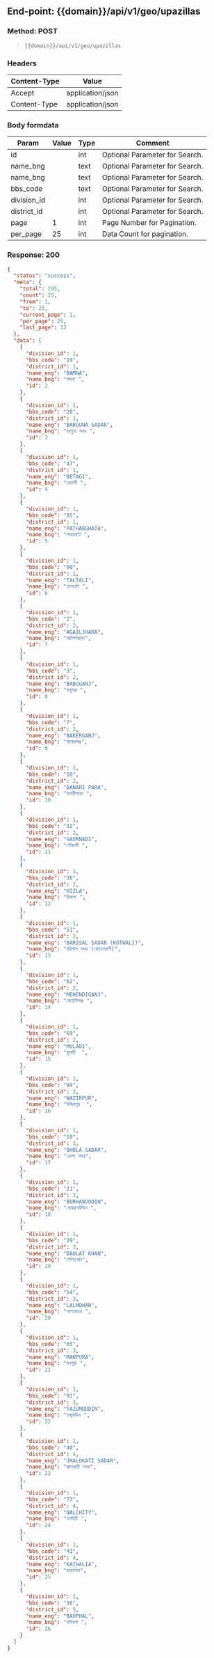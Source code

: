 ## End-point: {{domain}}/api/v1/geo/upazillas

### Method: POST

> ```
>{{domain}}/api/v1/geo/upazillas
>```

### Headers

| Content-Type | Value            |
|--------------|------------------|
| Accept       | application/json |
| Content-Type | application/json |

### Body formdata

| Param       | Value | Type | Comment                        |
|-------------|-------|------|--------------------------------|
| id          |       | int  | Optional Parameter for Search. |
| name_bng    |       | text | Optional Parameter for Search. |
| name_bng    |       | text | Optional Parameter for Search. |
| bbs_code    |       | text | Optional Parameter for Search. |
| division_id |       | int  | Optional Parameter for Search. |
| district_id |       | int  | Optional Parameter for Search. |
| page        | 1     | int  | Page Number for Pagination.    |
| per_page    | 25    | int  | Data Count for pagination.     |

### Response: 200

```json
{
  "status": "success",
  "meta": {
    "total": 295,
    "count": 25,
    "from": 1,
    "to": 25,
    "current_page": 1,
    "per_page": 25,
    "last_page": 12
  },
  "data": [
    {
      "division_id": 1,
      "bbs_code": "19",
      "district_id": 1,
      "name_eng": "BAMNA",
      "name_bng": "বামনা ",
      "id": 2
    },
    {
      "division_id": 1,
      "bbs_code": "28",
      "district_id": 1,
      "name_eng": "BARGUNA SADAR",
      "name_bng": "বরগুনা সদর ",
      "id": 3
    },
    {
      "division_id": 1,
      "bbs_code": "47",
      "district_id": 1,
      "name_eng": "BETAGI",
      "name_bng": "বেতাগী ",
      "id": 4
    },
    {
      "division_id": 1,
      "bbs_code": "85",
      "district_id": 1,
      "name_eng": "PATHARGHATA",
      "name_bng": "পাথরঘাটা ",
      "id": 5
    },
    {
      "division_id": 1,
      "bbs_code": "90",
      "district_id": 1,
      "name_eng": "TALTALI",
      "name_bng": "তালতলি ",
      "id": 6
    },
    {
      "division_id": 1,
      "bbs_code": "2",
      "district_id": 2,
      "name_eng": "AGAILJHARA",
      "name_bng": "আগৈলঝাড়া",
      "id": 7
    },
    {
      "division_id": 1,
      "bbs_code": "3",
      "district_id": 2,
      "name_eng": "BABUGANJ",
      "name_bng": "বাবুগঞ্জ ",
      "id": 8
    },
    {
      "division_id": 1,
      "bbs_code": "7",
      "district_id": 2,
      "name_eng": "BAKERGANJ",
      "name_bng": "বাকেরগঞ্জ",
      "id": 9
    },
    {
      "division_id": 1,
      "bbs_code": "10",
      "district_id": 2,
      "name_eng": "BANARI PARA",
      "name_bng": "বানারীপাড়া ",
      "id": 10
    },
    {
      "division_id": 1,
      "bbs_code": "32",
      "district_id": 2,
      "name_eng": "GAURNADI",
      "name_bng": "গৌরনদী ",
      "id": 11
    },
    {
      "division_id": 1,
      "bbs_code": "36",
      "district_id": 2,
      "name_eng": "HIZLA",
      "name_bng": "হিজলা ",
      "id": 12
    },
    {
      "division_id": 1,
      "bbs_code": "51",
      "district_id": 2,
      "name_eng": "BARISAL SADAR (KOTWALI)",
      "name_bng": "বরিশাল সদর (কোতোয়ালী)",
      "id": 13
    },
    {
      "division_id": 1,
      "bbs_code": "62",
      "district_id": 2,
      "name_eng": "MEHENDIGANJ",
      "name_bng": "মেহেন্দিগঞ্জ ",
      "id": 14
    },
    {
      "division_id": 1,
      "bbs_code": "69",
      "district_id": 2,
      "name_eng": "MULADI",
      "name_bng": "মুলাদী  ",
      "id": 15
    },
    {
      "division_id": 1,
      "bbs_code": "94",
      "district_id": 2,
      "name_eng": "WAZIRPUR",
      "name_bng": "উজিরপুর  ",
      "id": 16
    },
    {
      "division_id": 1,
      "bbs_code": "18",
      "district_id": 3,
      "name_eng": "BHOLA SADAR",
      "name_bng": "ভোলা সদর",
      "id": 17
    },
    {
      "division_id": 1,
      "bbs_code": "21",
      "district_id": 3,
      "name_eng": "BURHANUDDIN",
      "name_bng": "বোরহানউদ্দিন ",
      "id": 18
    },
    {
      "division_id": 1,
      "bbs_code": "29",
      "district_id": 3,
      "name_eng": "DAULAT KHAN",
      "name_bng": "দৌলতখান",
      "id": 19
    },
    {
      "division_id": 1,
      "bbs_code": "54",
      "district_id": 3,
      "name_eng": "LALMOHAN",
      "name_bng": "লালমোহন ",
      "id": 20
    },
    {
      "division_id": 1,
      "bbs_code": "65",
      "district_id": 3,
      "name_eng": "MANPURA",
      "name_bng": "মনপুরা ",
      "id": 21
    },
    {
      "division_id": 1,
      "bbs_code": "91",
      "district_id": 3,
      "name_eng": "TAZUMUDDIN",
      "name_bng": "তজুমদ্দিন ",
      "id": 22
    },
    {
      "division_id": 1,
      "bbs_code": "40",
      "district_id": 4,
      "name_eng": "JHALOKATI SADAR",
      "name_bng": "ঝালকাঠি সদর",
      "id": 23
    },
    {
      "division_id": 1,
      "bbs_code": "73",
      "district_id": 4,
      "name_eng": "NALCHITY",
      "name_bng": "নলছিটি ",
      "id": 24
    },
    {
      "division_id": 1,
      "bbs_code": "43",
      "district_id": 4,
      "name_eng": "KATHALIA",
      "name_bng": "কাঠালিয়া",
      "id": 25
    },
    {
      "division_id": 1,
      "bbs_code": "38",
      "district_id": 5,
      "name_eng": "BAUPHAL",
      "name_bng": "বাউফল ",
      "id": 26
    }
  ]
}
```
